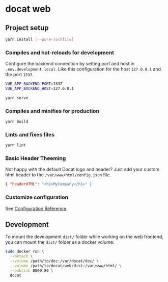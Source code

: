 # docat web

## Project setup

```sh
yarn install [--pure-lockfile]
```

### Compiles and hot-reloads for development

Configure the backend connection by setting
port and host in `.env.development.local`.
Like this configuration for the host `127.0.0.1`
and the port `1337`.

```sh
VUE_APP_BACKEND_PORT=1337
VUE_APP_BACKEND_HOST=127.0.0.1
```

```sh
yarn serve
```

### Compiles and minifies for production

```sh
yarn build
```

### Lints and fixes files

```sh
yarn lint
```

### Basic Header Theeming

Not happy with the default Docat logo and header?
Just add your custom html header to the `/var/www/html/config.json` file.

```json
{ "headerHTML": "<h1>MyCompany</h1>" }
```

### Customize configuration

See [Configuration Reference](https://cli.vuejs.org/config/).


## Development

To mount the development `dist/` folder while working on the
web frontend, you can mount the `dist/` folder as a docker volume:

```sh
sudo docker run \
  --detach \
  --volume /path/to/doc:/var/docat/doc/ \
  --volume /path/to/docat/web/dist:/var/www/html/ \
  --publish 8000:80 \
  docat
```
